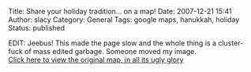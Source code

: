 Title: Share your holiday tradition... on a map!
Date: 2007-12-21 15:41
Author: slacy
Category: General
Tags: google maps, hanukkah, holiday
Status: published

EDIT: Jeebus! This made the page slow and the whole thing is a
cluster-fuck of mass edited garbage. Someone moved my image.  
[Click here to view the original map, in all its ugly
glory](http://maps.google.com/maps/ms?ie=UTF8&hl=en&om=1&msa=0&msid=103284839433106201971.000441462e89d7d0615ea&ll=37.389663,-122.074242&spn=38.745665,-120.723999&source=embed)
